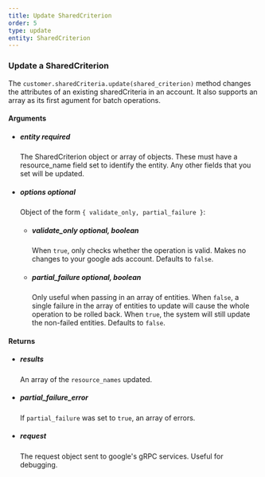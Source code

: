 ```yaml
---
title: Update SharedCriterion 
order: 5
type: update
entity: SharedCriterion 
---
```


### Update a SharedCriterion 


The `customer.sharedCriteria.update(shared_criterion)` method changes the attributes of an existing sharedCriteria in an account. It also supports an array as its first agument for batch operations.


#### Arguments

- ##### entity *required*
    The SharedCriterion object or array of objects. These must have a resource_name field set to identify the entity. Any other fields that you set will be updated.
- ##### options *optional*
    Object of the form `{ validate_only, partial_failure }`:
    - ##### validate_only *optional, boolean*
        When `true`, only checks whether the operation is valid. Makes no changes to your google ads account. Defaults to `false`.
    - ##### partial_failure *optional, boolean*
        Only useful when passing in an array of entities. When `false`, a single failure in the array of entities to update will cause the whole operation to be rolled back. When `true`, the system will still update the non-failed entities. Defaults to `false`.


#### Returns

- ##### results
    An array of the `resource_names` updated.
- ##### partial_failure_error
    If `partial_failure` was set to `true`, an array of errors.
- ##### request
    The request object sent to google's gRPC services. Useful for debugging.
